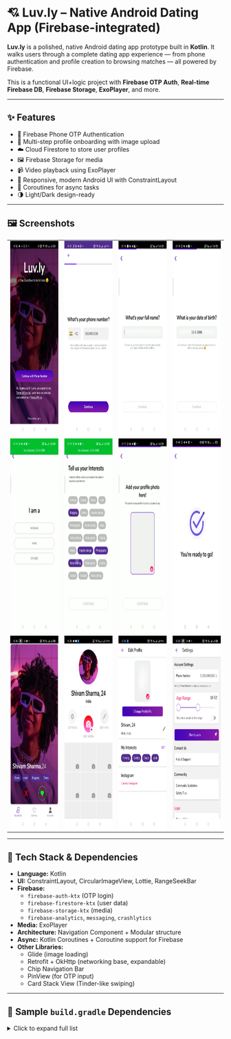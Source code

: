 # 💘 Luv.ly – Native Android Dating App (Firebase-integrated)

**Luv.ly** is a polished, native Android dating app prototype built in **Kotlin**. It walks users through a complete dating app experience — from phone authentication and profile creation to browsing matches — all powered by Firebase.

This is a functional UI+logic project with **Firebase OTP Auth**, **Real-time Firebase DB**, **Firebase Storage**, **ExoPlayer**, and more.

---

## ✨ Features

- 📲 Firebase Phone OTP Authentication
- 👤 Multi-step profile onboarding with image upload
- ☁️ Cloud Firestore to store user profiles
- 🖼️ Firebase Storage for media
- 📹 Video playback using ExoPlayer
- 🎨 Responsive, modern Android UI with ConstraintLayout
- 🎯 Coroutines for async tasks
- 🌗 Light/Dark design-ready

---

## 🖼️ Screenshots

<div align="center">
  <table>
    <tr>
      <td><img src="screenshots/welcome.jpeg" width="200" height="450" alt="Welcome" /></td>
      <td><img src="screenshots/phone.jpeg" width="200" height="450" alt="Phone Input" /></td>
      <td><img src="screenshots/name.jpg" width="200" height="450" alt="Name" /></td>
      <td><img src="screenshots/dob.jpg" width="200" height="450" alt="Date of Birth" /></td>
    </tr>
    <tr>
      <td><img src="screenshots/gender.jpeg" width="200" height="450" alt="Gender" /></td>
      <td><img src="screenshots/interests.jpeg" width="200" height="450" alt="Interests" /></td>
      <td><img src="screenshots/profile-pic.jpeg" width="200" height="450" alt="Profile Picture Upload" /></td>
      <td><img src="screenshots/setup-complete.jpeg" width="200" height="450" alt="Setup Complete" /></td>
    </tr>
    <tr>
      <td><img src="screenshots/home.jpeg" width="200" height="450" alt="Home Feed" /></td>
      <td><img src="screenshots/profile.jpeg" width="200" height="450" alt="Profile View" /></td>
      <td><img src="screenshots/edit-profile.jpg" width="200" height="450" alt="Edit Profile" /></td>
      <td><img src="screenshots/settings.jpeg" width="200" height="450" alt="Settings" /></td>
    </tr>
  </table>
</div>

---

## 🔧 Tech Stack & Dependencies

- **Language:** Kotlin
- **UI:** ConstraintLayout, CircularImageView, Lottie, RangeSeekBar
- **Firebase:**
  - `firebase-auth-ktx` (OTP login)
  - `firebase-firestore-ktx` (user data)
  - `firebase-storage-ktx` (media)
  - `firebase-analytics`, `messaging`, `crashlytics`
- **Media:** ExoPlayer
- **Architecture:** Navigation Component + Modular structure
- **Async:** Kotlin Coroutines + Coroutine support for Firebase
- **Other Libraries:**
  - Glide (image loading)
  - Retrofit + OkHttp (networking base, expandable)
  - Chip Navigation Bar
  - PinView (for OTP input)
  - Card Stack View (Tinder-like swiping)

---

## 📁 Sample `build.gradle` Dependencies

<details>
<summary>Click to expand full list</summary>

```kotlin
implementation platform('com.google.firebase:firebase-bom:28.2.1')
implementation 'com.google.firebase:firebase-auth-ktx'
implementation 'com.google.firebase:firebase-storage-ktx'
implementation 'com.google.firebase:firebase-firestore-ktx'
implementation 'com.google.firebase:firebase-analytics-ktx'
implementation 'com.google.firebase:firebase-messaging-ktx'
implementation 'com.google.firebase:firebase-crashlytics-ktx'
implementation 'com.firebaseui:firebase-ui-storage:7.2.0'

// ExoPlayer
implementation 'androidx.media3:media3-exoplayer:1.0.0'
implementation 'androidx.media3:media3-ui:1.0.0'

// Image & UI
implementation 'com.github.bumptech.glide:glide:4.12.0'
annotationProcessor 'com.github.bumptech.glide:compiler:4.12.0'
implementation 'com.github.abdularis:circularimageview:1.5'
implementation 'com.airbnb.android:lottie:3.4.0'
implementation 'com.intuit.sdp:sdp-android:1.0.5'
implementation 'com.yuyakaido.android:card-stack-view:2.3.4'
implementation 'com.chaos.view:pinview:1.4.4'

// Navigation
implementation 'androidx.navigation:navigation-fragment-ktx:2.3.5'
implementation 'androidx.navigation:navigation-ui-ktx:2.3.5'

// Network
implementation 'com.squareup.retrofit2:retrofit:2.8.0'
implementation 'com.squareup.retrofit2:converter-gson:2.8.0'
implementation 'com.squareup.okhttp3:logging-interceptor:4.2.1'

// Coroutines
implementation 'org.jetbrains.kotlinx:kotlinx-coroutines-core:1.3.9'
implementation 'org.jetbrains.kotlinx:kotlinx-coroutines-android:1.3.9'
implementation 'org.jetbrains.kotlinx:kotlinx-coroutines-play-services:1.1.1'
